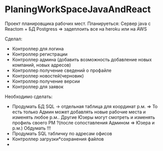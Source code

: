 # PlaningWorkSpaceJavaAndReact
Проект планировщика рабочих мест.
Планируеться:
Сервер java  с Reactom + БД Postgress => задеплоить все на heroku или на AWS

Сделал:
+ Контроллер для логина
+ Контроллер регистрации 
+ Контроллер админа
(добавить возможность добавление новых компаний,
новых адресов)
+ Контроллер получение сведений о профайле
+ Контроллер новостей(черновик)
+ Контроллер получение версии
+ Контроллер для заявок

Необходимо сделать:
- Продумать БД SQL -> отдельная таблица для координат р.м.
=> То есть только Админ может добавлять новые рабочие места и изменять
любое р.м.. Другие Юзеры могут смотреть и изменять профиль своего РМ ?(после сопоставления Админом =>
Юзера и р.м.) Обдумать !!!
- Продумать SQL табличку по адресам офисов
- Контроллер загрузки*сохранения файлов
-
